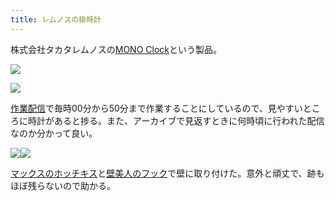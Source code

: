 ```yaml
---
title: レムノスの掛時計
---
```

株式会社タカタレムノスの[MONO Clock](https://www.amazon.co.jp/dp/B004UIT8BK)という製品。

![](https://lh3.googleusercontent.com/l9E4t1LwsuxLQOkL1quwjrZoM_GwNsJ51LYDhkGMbdiLOGmzLUFcP18gvfkLVPwFkANmEgPvEvKdJaTGRtBRCyZ27d6V6sAdJnPETRvZqxDLJznMWpZCG0ojzdXnJSEhnUk9J5enN0Zj3wWXnNNbj4JCTXuKj2w9n8_ncYKuJV-CdXdj6VggVY3_)

![](https://lh6.googleusercontent.com/DoIG7Rcnd0llkU0r2WU8YQ-2EacCsUNSOCrdU28cdvn4B5ifJv3yk41i5f-RIvqoawjKHzy64MhqfJ1I7dHVOAcSP3tG6APe411J4Bz129BQFHyQyN3MuoMM0IMDHPuyQnYVH-kfV0CVtBi6qbCz_0zdw5R2q5BojJWmT0_iAXLtXU6kMHzki55g)

[作業配信](https://www.youtube.com/channel/UC5s-KpSDGzxWPWNv94PnJHw)で毎時00分から50分まで作業することにしているので、見やすいところに時計があると捗る。また、アーカイブで見返すときに何時頃に行われた配信なのか分かって良い。

![](https://lh5.googleusercontent.com/wfkoPGxYRN_9at7xQgPYlz2Cmn2lNb383wQ36SRNM82jIElrzEInStlkZnX0C7H6avc7viF59TzxUG_ri59uXgTEnifcYZhxoPwDHvIG4oHBj7wRwpRfNLo1_k5_ltOh3YMBgs6Oi7Uka8dyM89eFURvdw-o8pkMgjm6Gv3bd6Daqb0mfTLtjCSA)![](https://lh6.googleusercontent.com/3gPTaLe3ZTlAZZELHpXsISbVJxh3rw18vmqrXiXN28tETRYfwPygoFvQvVLS31nAwz7wiNjr0XsC1oiCg0yra0T8fac5QnVSPzzglZFshN64cWQxtrHk6ZOHSk8rvpTlcYWwrhoAp1ECyB4bUh_flRylKBnjzuVBhQ28XIV6WvTRFJRD9L9W4q_A)

[マックスのホッチキス](https://www.amazon.co.jp/dp/B000O9WRWG)と[壁美人のフック](https://www.amazon.co.jp/dp/B00CU78TDG)で壁に取り付けた。意外と頑丈で、跡もほぼ残らないので助かる。
